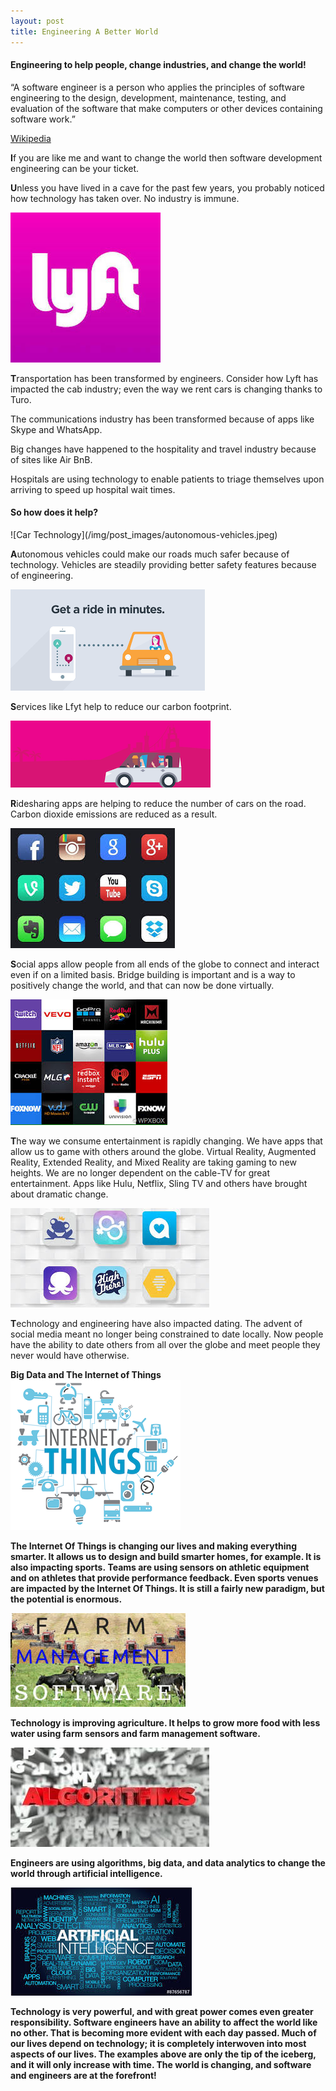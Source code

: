 ```yaml
---
layout: post
title: Engineering A Better World
---
```

<h4>Engineering to help people, change industries, and change the world!</h4>

<p class="center">“A software engineer is a person who applies the principles of software engineering to the design, development, maintenance, testing, and evaluation of the software that make computers or other devices containing software work.”</p>

<span class="center">[Wikipedia](https://en.wikipedia.org/wiki/Software_engineer)</span>


<b><span class="special-text">I</span></b>f you are like me and want to change the world then software development engineering can be your ticket.

<b><span class="special-text">U</span></b>nless you have lived in a cave for the past few years, you probably noticed how technology has taken over. No industry is immune.

<b><span class="center">![Lyft](/img/post_images/lyft.jpeg)</span></b>

<b><span class="special-text">T</span></b>ransportation has been transformed by engineers. Consider how Lyft has impacted the cab industry; even the way we rent cars is changing thanks to Turo. 

The communications industry has been transformed because of apps like Skype and WhatsApp.

Big changes have happened to the hospitality and travel industry because of sites like Air BnB.

 Hospitals are using technology to enable patients to triage themselves upon arriving to speed up hospital wait times. 

<h4 class="center">So how does it help?</h4>
<span class="center">![Car Technology](/img/post_images/autonomous-vehicles.jpeg)</span>

<b><span class="special-text">A</span></b>utonomous vehicles could make our roads much safer because of technology.  Vehicles are steadily providing better safety features because of engineering.

<span class="center">![Ride Services](/img/post_images/get-a-ride-in-minutes.jpeg) </span>

<b><span class="special-text">S</span></b>ervices like Lfyt help to reduce our carbon footprint.

<span class="center">![Ride Sharing](/img/post_images/rideShare.png)</span>

<b><span class="special-text">R</span></b>idesharing apps are helping to reduce the number of cars on the road. Carbon dioxide emissions are reduced as a result. 

<span class="center">![Social Media Apps](/img/post_images/social-apps.jpeg)</span>

<b><span class="special-text">S</span></b>ocial apps allow people from all ends of the globe to connect and interact even if on a limited basis. Bridge building is important and is a way to positively change the world, and that can now be done virtually.  




<span class="center">![Entertainment Apps](/img/post_images/entertainment-apps.jpeg) </span>

<b><span class="special-text">T</span></b>he way we consume entertainment is rapidly changing. We have apps that allow us to game with others around the globe. Virtual Reality, Augmented Reality, Extended Reality, and Mixed Reality are taking gaming to new heights. We are no longer dependent on the cable-TV for great entertainment. Apps like Hulu, Netflix, Sling TV and others have brought about dramatic change. 

<span class="center">![Dating Apps](/img/post_images/dating-app.jpeg)</span>

<b><span class="special-text">T</span></b>echnology and engineering have also impacted dating. The advent of social media meant no longer being constrained to date locally. Now people have the ability to date others from all over the globe and meet people they never would have otherwise. 

<b><span class="center wide">Big Data and The Internet of Things</span>
<span class="center">![IOT](/img/post_images/iot2.png)</span>

<b><span class="special-text">T</span></b>he Internet Of Things is changing our lives and making everything smarter.  It allows us to design and build smarter homes, for example.  It is also impacting sports. Teams are using sensors on athletic equipment and on athletes that provide performance feedback. Even sports venues are impacted by the Internet Of Things. It is still a fairly new paradigm, but the potential is enormous. 

<span class="center">![Farm Management](/img/post_images/fms-image.jpeg)</span>

<b><span class="special-text">T</span></b>echnology is improving agriculture. It helps to grow more food with less water using farm sensors and farm management software. 

<span class="center">![Algorithms Image](/img/post_images/algorithm-image.jpeg)</span>

<b><span class="special-text">E</span></b>ngineers are using algorithms, big data, and data analytics to change the world through artificial intelligence.

<span class="center">![AI Image](/img/post_images/ai.jpeg)</span>

<b><span class="special-text">T</span></b>echnology is very powerful, and with great power comes even greater responsibility. Software engineers have an ability to affect the world like no other. That is becoming more evident with each day passed. Much of our lives depend on technology; it is completely interwoven into most aspects of our lives. The examples above are only the tip of the iceberg, and it will only increase with time. The world is changing, and software and engineers are at the forefront!
